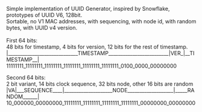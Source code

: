 Simple implementation of UUID Generator, inspired by Snowflake, prototypes of UUID V6, 128bit.\
Sortable, no V1 MAC addresses, with sequencing, with node id, with random bytes, with UUID v4 version.\
\
First 64 bits:\
48 bits for timestamp, 4 bits for version, 12 bits for the rest of timestamp.\
|\_\_\_\_\_\_\_\_\_\_\_\_\_\_\_\_\_\_\_\_\_\_\_\_\_\_\_\_\_TIMESTAMP_________________________|VER\_|\_\_TIMESTAMP\_\_|\
11111111\_11111111\_11111111\_11111111\_11111111\_11111111\_0100\_0000\_00000000

Second 64 bits:\
2 bit variant, 14 bits clock sequence, 32 bits node, other 16 bits are random\
|VA|\_\_\_SEQUENCE\_\_\_\_|\_\_\_\_\_\_\_\_\_\_\_\_\_\_\_\_\_\_\_\_NODE\_\_\_\_\_\_\_\_\_\_\_\_\_\_\_\_\_\_\_|\_\_\_\_\_RANDOM\_\_\_\_\_\_|\
10\_000000\_00000000\_11111111\_11111111\_11111111\_11111111\_00000000\_00000000
